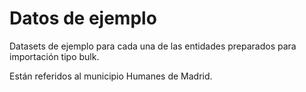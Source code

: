 # Datos de ejemplo

Datasets de ejemplo para cada una de las entidades preparados para importación tipo bulk.

Están referidos al municipio Humanes de Madrid.